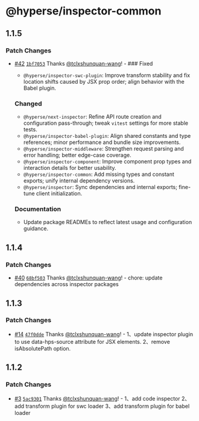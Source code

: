 # @hyperse/inspector-common

## 1.1.5

### Patch Changes

- [#42](https://github.com/hyperse-io/code-inspector/pull/42) [`1bf7053`](https://github.com/hyperse-io/code-inspector/commit/1bf7053c8a6ef853a87ec27fd83d39bbb87ba890) Thanks [@tclxshunquan-wang](https://github.com/tclxshunquan-wang)! - ### Fixed
  - `@hyperse/inspector-swc-plugin`: Improve transform stability and fix location shifts caused by JSX prop order; align behavior with the Babel plugin.

  ### Changed
  - `@hyperse/next-inspector`: Refine API route creation and configuration pass-through; tweak `vitest` settings for more stable tests.
  - `@hyperse/inspector-babel-plugin`: Align shared constants and type references; minor performance and bundle size improvements.
  - `@hyperse/inspector-middleware`: Strengthen request parsing and error handling; better edge-case coverage.
  - `@hyperse/inspector-component`: Improve component prop types and interaction details for better usability.
  - `@hyperse/inspector-common`: Add missing types and constant exports; unify internal dependency versions.
  - `@hyperse/inspector`: Sync dependencies and internal exports; fine-tune client initialization.

  ### Documentation
  - Update package READMEs to reflect latest usage and configuration guidance.

## 1.1.4

### Patch Changes

- [#40](https://github.com/hyperse-io/code-inspector/pull/40) [`68bf503`](https://github.com/hyperse-io/code-inspector/commit/68bf5037db8b6447ff68a6413e0ecb31bbea8d3f) Thanks [@tclxshunquan-wang](https://github.com/tclxshunquan-wang)! - chore: update dependencies across inspector packages

## 1.1.3

### Patch Changes

- [#14](https://github.com/hyperse-io/code-inspector/pull/14) [`47f0dde`](https://github.com/hyperse-io/code-inspector/commit/47f0dde428b1d595f605021aa8a2dc0509e9e522) Thanks [@tclxshunquan-wang](https://github.com/tclxshunquan-wang)! - 1、update inspector plugin to use data-hps-source attribute for JSX elements.
  2、remove isAbsolutePath option.

## 1.1.2

### Patch Changes

- [#3](https://github.com/hyperse-io/code-inspector/pull/3) [`5ac9301`](https://github.com/hyperse-io/code-inspector/commit/5ac9301ae8638580296bccc7772d42424e8107b2) Thanks [@tclxshunquan-wang](https://github.com/tclxshunquan-wang)! - 1、add code inspector
  2、add transform plugin for swc loader
  3、add transform plugin for babel loader
